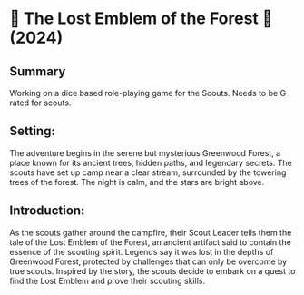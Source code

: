 # 🌲 The Lost Emblem of the Forest 🌲 (2024)
## Summary
Working on a dice based role-playing game for the Scouts. Needs to be G rated for scouts.

## Setting: 
The adventure begins in the serene but mysterious Greenwood Forest, a place known for its ancient trees, hidden paths, and legendary secrets. The scouts have set up camp near a clear stream, surrounded by the towering trees of the forest. The night is calm, and the stars are bright above.

## Introduction: 
As the scouts gather around the campfire, their Scout Leader tells them the tale of the Lost Emblem of the Forest, an ancient artifact said to contain the essence of the scouting spirit. Legends say it was lost in the depths of Greenwood Forest, protected by challenges that can only be overcome by true scouts. Inspired by the story, the scouts decide to embark on a quest to find the Lost Emblem and prove their scouting skills.
